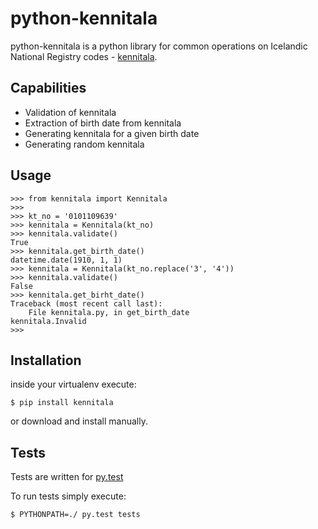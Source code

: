 python-kennitala
================

python-kennitala is a python library for common operations on Icelandic
National Registry codes - [kennitala](https://en.wikipedia.org/wiki/Kennitala).

## Capabilities

* Validation of kennitala
* Extraction of birth date from kennitala
* Generating kennitala for a given birth date
* Generating random kennitala

## Usage

    >>> from kennitala import Kennitala
    >>>
    >>> kt_no = '0101109639'
    >>> kennitala = Kennitala(kt_no)
    >>> kennitala.validate()
    True
    >>> kennitala.get_birth_date()
    datetime.date(1910, 1, 1)
    >>> kennitala = Kennitala(kt_no.replace('3', '4'))
    >>> kennitala.validate()
    False
    >>> kennitala.get_birht_date()
    Traceback (most recent call last):
        File kennitala.py, in get_birth_date
    kennitala.Invalid
    >>>


## Installation

inside your virtualenv execute:

    $ pip install kennitala

or download and install manually.


## Tests

Tests are written for [py.test](https://pytest.org/latest)

To run tests simply execute:

    $ PYTHONPATH=./ py.test tests
